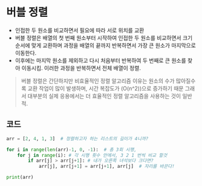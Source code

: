 
# 버블 정렬
- 인접한 두 원소를 비교하면서 필요에 따라 서로 위치를 교환
- 버블 정렬은 배열의 첫 번째 원소부터 시작하여 인접한 두 원소를 비교하면서 크기 순서에 맞게 교환하며 과정을 배열의 끝까지 반복하면서 가장 큰 원소가 마지막으로 이동한다. 
- 이후에는 마지막 원소를 제외하고 다시 처음부터 반복하여 두 번째로 큰 원소를 찾아 이동시킴. 이러한 과정을 반복하면서 전체 배열이 정렬.

> 버블 정렬은 간단하지만 비효율적인 정렬 알고리즘
> 이유는 원소의 수가 많아질수록 교환 작업이 많이 발생하며, 시간 복잡도가 \(O(n^2)\)으로 증가하기 때문
> 그래서 대부분의 실제 응용에서는 더 효율적인 정렬 알고리즘을 사용하는 것이 일반적.

## 코드
```python
arr = [2, 4, 1, 3]  # 정렬하고자 하는 리스트의 길이가 4니까?

for i in range(len(arr)-1, 0, -1):  # 총 3회 시행, 
    for j in range(i): # 각 시행 횟수 안에서, 3 2 1 번씩 비교 할것 
        if arr[j] > arr[j+1]: # 내가 오른쪽 녀석보다 크다면?
            arr[j], arr[j+1] = arr[j+1], arr[j]  # 자리를 바꾼다!

print(arr)
```
